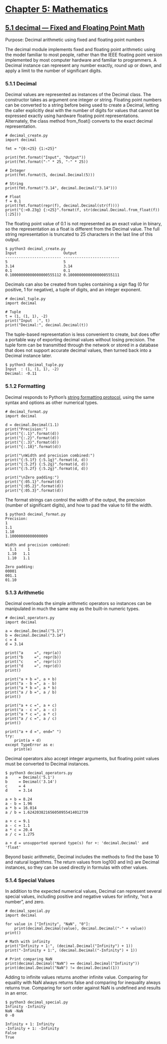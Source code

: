 # [Chapter 5: Mathematics](https://pymotw.com/3/numeric.html)

## [5.1 decimal — Fixed and Floating Point Math](https://pymotw.com/3/decimal/index.html)

Purpose:	Decimal arithmetic using fixed and floating point numbers

The decimal module implements fixed and floating point arithmetic using the model familiar to most people, rather than the IEEE floating point version implemented by most computer hardware and familiar to programmers. A Decimal instance can represent any number exactly, round up or down, and apply a limit to the number of significant digits.

### 5.1.1 Decimal

Decimal values are represented as instances of the Decimal class. The constructor takes as argument one integer or string. Floating point numbers can be converted to a string before being used to create a Decimal, letting the caller explicitly deal with the number of digits for values that cannot be expressed exactly using hardware floating point representations. Alternately, the class method from_float() converts to the exact decimal representation.

```
# decimal_create.py
import decimal

fmt = "{0:<25} {1:<25}"

print(fmt.format("Input", "Output"))
print(fmt.format("-" * 25, "-" * 25))

# Integer
print(fmt.format(5, decimal.Decimal(5)))

# String
print(fmt.format("3.14", decimal.Decimal("3.14")))

# Float
f = 0.1
print(fmt.format(repr(f), decimal.Decimal(str(f))))
print("{:<0.23g} {:<25}".format(f, str(decimal.Decimal.from_float(f))[:25]))
```

The floating point value of 0.1 is not represented as an exact value in binary, so the representation as a float is different from the Decimal value. The full string representation is truncated to 25 characters in the last line of this output.

```
$ python3 decimal_create.py
Input                     Output                   
------------------------- -------------------------
5                         5                        
3.14                      3.14                     
0.1                       0.1                      
0.10000000000000000555112 0.10000000000000000555111
```

Decimals can also be created from tuples containing a sign flag (0 for positive, 1 for negative), a tuple of digits, and an integer exponent.

```
# decimal_tuple.py
import decimal

# Tuple
t = (1, (1, 1), -2)
print("Input  :", t)
print("Decimal:", decimal.Decimal(t))
```

The tuple-based representation is less convenient to create, but does offer a portable way of exporting decimal values without losing precision. The tuple form can be transmitted through the network or stored in a database that does not support accurate decimal values, then turned back into a Decimal instance later.

```
$ python3 decimal_tuple.py
Input  : (1, (1, 1), -2)
Decimal: -0.11
```

### 5.1.2 Formatting

Decimal responds to Python’s [string formatting protocol](https://docs.python.org/3.5/library/string.html#formatspec), using the same syntax and options as other numerical types.

```
# decimal_format.py
import decimal

d = decimal.Decimal(1.1)
print("Precision:")
print("{:.1}".format(d))
print("{:.2}".format(d))
print("{:.3}".format(d))
print("{:.18}".format(d))

print("\nWidth and precision combined:")
print("{:5.1f} {:5.1g}".format(d, d))
print("{:5.2f} {:5.2g}".format(d, d))
print("{:5.2f} {:5.2g}".format(d, d))

print("\nZero padding:")
print("{:05.1}".format(d))
print("{:05.2}".format(d))
print("{:05.3}".format(d))
```

The format strings can control the width of the output, the precision (number of significant digits), and how to pad the value to fill the width.

```
$ python3 decimal_format.py
Precision:
1
1.1
1.10
1.10000000000000009

Width and precision combined:
  1.1     1
 1.10   1.1
 1.10   1.1

Zero padding:
00001
001.1
01.10
```

### 5.1.3 Arithmetic

Decimal overloads the simple arithmetic operators so instances can be manipulated in much the same way as the built-in numeric types.

```
# decimal_operators.py
import decimal

a = decimal.Decimal("5.1")
b = decimal.Decimal("3.14")
c = 4
d = 3.14

print("a     =", repr(a))
print("b     =", repr(b))
print("c     =", repr(c))
print("d     =", repr(d))
print()

print("a + b =", a + b)
print("a - b =", a - b)
print("a * b =", a * b)
print("a / b =", a / b)
print()

print("a + c =", a + c)
print("a - c =", a - c)
print("a * c =", a * c)
print("a / c =", a / c)
print()

print("a + d =", end=" ")
try:
    print(a + d)
except TypeError as e:
    print(e)
```

Decimal operators also accept integer arguments, but floating point values must be converted to Decimal instances.

```
$ python3 decimal_operators.py
a     = Decimal('5.1')
b     = Decimal('3.14')
c     = 4
d     = 3.14

a + b = 8.24
a - b = 1.96
a * b = 16.014
a / b = 1.624203821656050955414012739

a + c = 9.1
a - c = 1.1
a * c = 20.4
a / c = 1.275

a + d = unsupported operand type(s) for +: 'decimal.Decimal' and 'float'
```

Beyond basic arithmetic, Decimal includes the methods to find the base 10 and natural logarithms. The return values from log10() and ln() are Decimal instances, so they can be used directly in formulas with other values.

### 5.1.4 Special Values

In addition to the expected numerical values, Decimal can represent several special values, including positive and negative values for infinity, “not a number”, and zero.

```
# decimal_special.py
import decimal

for value in ["Infinity", "NaN", "0"]:
    print(decimal.Decimal(value), decimal.Decimal("-" + value))
print()

# Math with infinity
print("Infinity + 1:", (decimal.Decimal("Infinity") + 1))
print("-Infinity + 1:", (decimal.Decimal("-Infinity") + 1))

# Print comparing NaN
print(decimal.Decimal("NaN") == decimal.Decimal("Infinity"))
print(decimal.Decimal("NaN") != decimal.Decimal(1))
```

Adding to infinite values returns another infinite value. Comparing for equality with NaN always returns false and comparing for inequality always returns true. Comparing for sort order against NaN is undefined and results in an error.

```
$ python3 decimal_special.py
Infinity -Infinity
NaN -NaN
0 -0

Infinity + 1: Infinity
-Infinity + 1: -Infinity
False
True
```